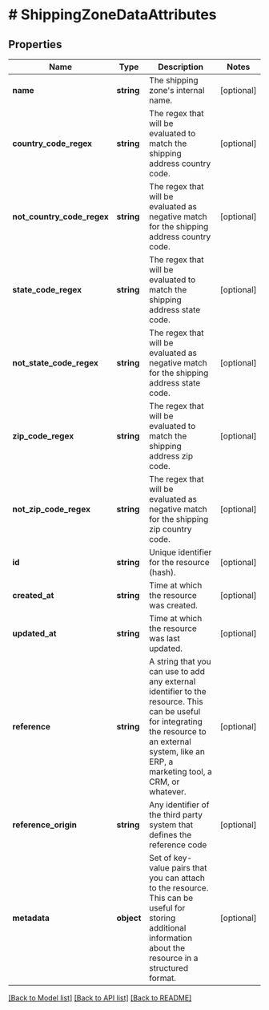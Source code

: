 # # ShippingZoneDataAttributes

## Properties

Name | Type | Description | Notes
------------ | ------------- | ------------- | -------------
**name** | **string** | The shipping zone&#39;s internal name. | [optional]
**country_code_regex** | **string** | The regex that will be evaluated to match the shipping address country code. | [optional]
**not_country_code_regex** | **string** | The regex that will be evaluated as negative match for the shipping address country code. | [optional]
**state_code_regex** | **string** | The regex that will be evaluated to match the shipping address state code. | [optional]
**not_state_code_regex** | **string** | The regex that will be evaluated as negative match for the shipping address state code. | [optional]
**zip_code_regex** | **string** | The regex that will be evaluated to match the shipping address zip code. | [optional]
**not_zip_code_regex** | **string** | The regex that will be evaluated as negative match for the shipping zip country code. | [optional]
**id** | **string** | Unique identifier for the resource (hash). | [optional]
**created_at** | **string** | Time at which the resource was created. | [optional]
**updated_at** | **string** | Time at which the resource was last updated. | [optional]
**reference** | **string** | A string that you can use to add any external identifier to the resource. This can be useful for integrating the resource to an external system, like an ERP, a marketing tool, a CRM, or whatever. | [optional]
**reference_origin** | **string** | Any identifier of the third party system that defines the reference code | [optional]
**metadata** | **object** | Set of key-value pairs that you can attach to the resource. This can be useful for storing additional information about the resource in a structured format. | [optional]

[[Back to Model list]](../../README.md#models) [[Back to API list]](../../README.md#endpoints) [[Back to README]](../../README.md)
